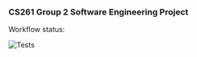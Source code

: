 ### CS261 Group 2 Software Engineering Project

Workflow status:

![Tests](https://github.com/CS261-Group-2-2022/deutsche-bank/actions/workflows/backend-testing.yaml/badge.svg)
